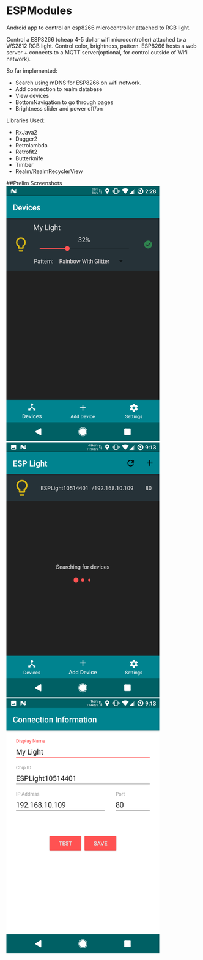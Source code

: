 # ESPModules
Android app to control an esp8266 microcontroller attached to RGB light.

Control a ESP8266 (cheap 4-5 dollar wifi microcontroller) attached to a WS2812 RGB light.
Control color, brightness, pattern.
ESP8266 hosts a web server + connects to a MQTT server(optional, for control outside of Wifi network). 

So far implemented: 
 - Search using mDNS for ESP8266 on wifi network.
 - Add connection to realm database
 - View devices 
 - BottomNavigation to go through pages
 - Brightness slider and power off/on


Libraries Used:
 - RxJava2
 - Dagger2
 - Retrolambda
 - Retrofit2
 - Butterknife
 - Timber
 - Realm/RealmRecyclerView

 ##Prelim Screenshots
 <img src="/screenshots/Screenshot_20170222-142854.png" alt="image" width="400">
 <img src="/screenshots/Screenshot_20170220-211337.png" alt="image" width="400">
 <img src="/screenshots/Screenshot_20170220-211346.png" alt="image" width="400">
